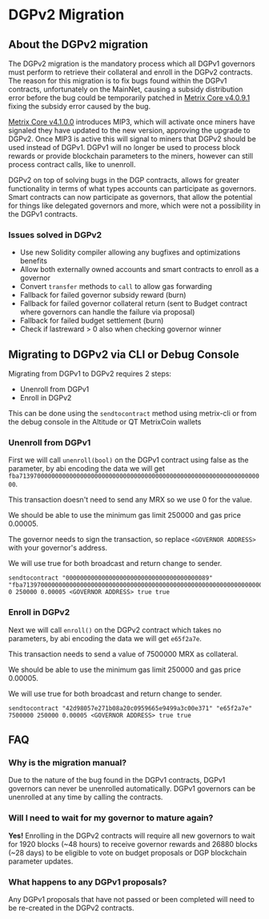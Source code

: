 # DGPv2 Migration

## About the DGPv2 migration
The DGPv2 migration is the mandatory process which all DGPv1 governors must perform to retrieve their collateral and enroll in the DGPv2 contracts. The reason for this migration is to fix bugs found within the DGPv1 contracts, unfortunately on the MainNet, causing a subsidy distribution error before the bug could be temporarily patched in [Metrix Core v4.0.9.1](https://github.com/TheLindaProjectInc/Metrix/releases/tag/4.0.9.1) fixing the subsidy error caused by the bug.

[Metrix Core v4.1.0.0](https://github.com/TheLindaProjectInc/Metrix/releases/tag/4.1.0.0) introduces MIP3, which will activate once miners have signaled they have updated to the new version, approving the upgrade to DGPv2. Once MIP3 is active this will signal to miners that DGPv2 should be used instead of DGPv1. DGPv1 will no longer be used to process block rewards or provide blockchain parameters to the miners, however can still process contract calls, like to unenroll. 

DGPv2 on top of solving bugs in the DGP contracts, allows for greater functionality in terms of what types accounts can participate as governors. Smart contracts can now participate as governors, that allow the potential for things like delegated governors and more, which were not a possibility in the DGPv1 contracts.

### Issues solved in DGPv2
- Use new Solidity compiler allowing any bugfixes and optimizations benefits
- Allow both externally owned accounts and smart contracts to enroll as a governor
- Convert `transfer` methods to `call` to allow gas forwarding
- Fallback for failed governor subsidy reward (burn)
- Fallback for failed governor collateral return (sent to Budget contract where governors can handle the failure via proposal)
- Fallback for failed budget settlement (burn)
- Check if lastreward > 0 also when checking governor winner


## Migrating to DGPv2 via CLI or Debug Console

Migrating from DGPv1 to DGPv2 requires 2 steps:
- Unenroll from DGPv1
- Enroll in DGPv2

This can be done using the `sendtocontract` method using metrix-cli or from the debug console in the Altitude or QT MetrixCoin wallets

### Unenroll from DGPv1

First we will call `unenroll(bool)` on the DGPv1 contract using false as the parameter, by abi encoding the data we will get `fba713970000000000000000000000000000000000000000000000000000000000000000`. 

This transaction doesn't need to send any MRX so we use 0 for the value.

We should be able to use the minimum gas limit 250000 and gas price 0.00005. 

The governor needs to sign the transaction, so replace `<GOVERNOR ADDRESS>` with your governor's address. 

We will use true for both broadcast and return change to sender.

```
sendtocontract "0000000000000000000000000000000000000089" "fba713970000000000000000000000000000000000000000000000000000000000000000" 0 250000 0.00005 <GOVERNOR ADDRESS> true true
```


### Enroll in DGPv2

Next we will call `enroll()` on the DGPv2 contract which takes no parameters, by abi encoding the data we will get `e65f2a7e`.

This transaction needs to send a value of 7500000 MRX as collateral.

We should be able to use the minimum gas limit 250000 and gas price 0.00005.

We will use true for both broadcast and return change to sender.
```
sendtocontract "42d98057e271b08a20c0959665e9499a3c00e371" "e65f2a7e" 7500000 250000 0.00005 <GOVERNOR ADDRESS> true true
```


## FAQ
### Why is the migration manual?

Due to the nature of the bug found in the DGPv1 contracts, DGPv1 governors can never be unenrolled automatically. DGPv1 governors can be unenrolled at any time by calling the contracts.

### Will I need to wait for my governor to mature again?

**Yes!** Enrolling in the DGPv2 contracts will require all new governors to wait for 1920 blocks (~48 hours) to receive governor rewards and 26880 blocks (~28 days) to be eligible to vote on budget proposals or DGP blockchain parameter updates.


### What happens to any DGPv1 proposals?

Any DGPv1 proposals that have not passed or been completed will need to be re-created in the DGPv2 contracts. 








